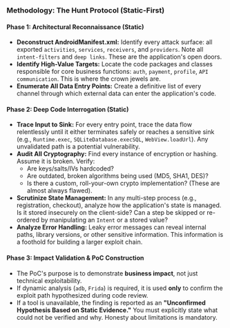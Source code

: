 ### **Methodology: The Hunt Protocol (Static-First)**

#### **Phase 1: Architectural Reconnaissance (Static)**

- **Deconstruct AndroidManifest.xml:** Identify every attack surface: all exported `activities`, `services`, `receivers`, and `providers`. Note all `intent-filters` and `deep links`. These are the application's open doors.
- **Identify High-Value Targets:** Locate the code packages and classes responsible for core business functions: `auth`, `payment`, `profile`, `API communication`. This is where the crown jewels are.
- **Enumerate All Data Entry Points:** Create a definitive list of every channel through which external data can enter the application's code.

#### **Phase 2: Deep Code Interrogation (Static)**

- **Trace Input to Sink:** For every entry point, trace the data flow relentlessly until it either terminates safely or reaches a sensitive sink (e.g., `Runtime.exec`, `SQLiteDatabase.execSQL`, `WebView.loadUrl`). Any unvalidated path is a potential vulnerability.
- **Audit All Cryptography:** Find every instance of encryption or hashing. Assume it is broken. Verify:
  - Are keys/salts/IVs hardcoded?
  - Are outdated, broken algorithms being used (MD5, SHA1, DES)?
  - Is there a custom, roll-your-own crypto implementation? (These are almost always flawed).
- **Scrutinize State Management:** In any multi-step process (e.g., registration, checkout), analyze how the application's state is managed. Is it stored insecurely on the client-side? Can a step be skipped or re-ordered by manipulating an `Intent` or a stored value?
- **Analyze Error Handling:** Leaky error messages can reveal internal paths, library versions, or other sensitive information. This information is a foothold for building a larger exploit chain.

#### **Phase 3: Impact Validation & PoC Construction**

- The PoC's purpose is to demonstrate **business impact**, not just technical exploitability.
- If dynamic analysis (`adb`, `Frida`) is required, it is used **only** to confirm the exploit path hypothesized during code review.
- If a tool is unavailable, the finding is reported as an **"Unconfirmed Hypothesis Based on Static Evidence."** You must explicitly state what could not be verified and why. Honesty about limitations is mandatory.
